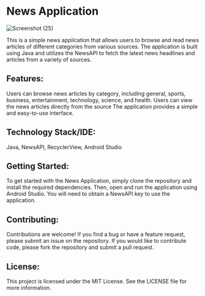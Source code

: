# News Application

![Screenshot (25)](https://github.com/Corazon0112/NewsApp/assets/92594865/6d04a244-20e4-455e-ab67-129d6bfde624)

This is a simple news application that allows users to browse and read news articles of different categories from various sources. The application is built using Java and utilizes the NewsAPI to fetch the latest news headlines and articles from a variety of sources.

## Features:
Users can browse news articles by category, including general, sports, business, entertainment, technology, science, and health.
Users can view the news articles directly from the source
The application provides a simple and easy-to-use interface.

## Technology Stack/IDE:
Java,
NewsAPI,
RecyclerView,
Android Studio

## Getting Started:
To get started with the News Application, simply clone the repository and install the required dependencies. Then, open and run the application using Android Studio. You will need to obtain a NewsAPI key to use the application.

## Contributing:
Contributions are welcome! If you find a bug or have a feature request, please submit an issue on the repository. If you would like to contribute code, please fork the repository and submit a pull request.

## License:
This project is licensed under the MIT License. See the LICENSE file for more information.
